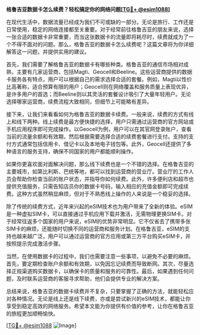 **格鲁吉亚数据卡怎么续费？轻松搞定你的网络问题[[TG💪+ @esim1088](https://t.me/s/esim1088)]**

在现代生活中，数据流量已经成为我们不可或缺的一部分。无论是旅行、工作还是日常使用，稳定的网络连接都至关重要。对于经常前往格鲁吉亚的朋友来说，选择一张合适的数据卡非常重要，而当这张数据卡的流量即将耗尽时，续费就成为了一个不得不面对的问题。那么，格鲁吉亚的数据卡怎么续费呢？这篇文章将为你详细解答这一问题，并提供实用的建议。

首先，我们需要了解格鲁吉亚的数据卡有哪些种类。格鲁吉亚的通信市场相对成熟，主要有几家运营商，包括Magti、Geocell和Beeline。这些运营商提供的数据卡服务各有特点，用户可以根据自己的需求选择合适的套餐。例如，Magti以性价比高著称，适合预算有限的用户；Geocell则在网络覆盖和服务质量上表现优异，是许多用户的首选；而Beeline则以其灵活的套餐设计吸引了大量年轻用户。无论选择哪家运营商，续费流程大致相同，但细节上可能略有差异。

接下来，让我们来看看如何为格鲁吉亚的数据卡续费。一般来说，续费的方式有线上和线下两种。线上续费是最方便快捷的选择，用户只需通过运营商的官方网站或手机应用程序即可完成操作。以Geocell为例，用户可以在其官网登录账户，查看当前的流量余额和有效期，然后根据需要选择合适的续费套餐进行支付。支持的支付方式通常包括信用卡、借记卡以及本地电子钱包等。此外，Geocell还提供了多种语言的服务支持，确保不同国家的用户都能顺利操作。

如果你更喜欢面对面解决问题，那么线下续费也是一个不错的选择。在格鲁吉亚的主要城市，如第比利斯、巴统等地，都可以找到运营商的营业厅。营业厅的工作人员会帮助你检查当前的账户状态，并指导你如何续费。此外，许多便利店和超市也提供充值服务，只需告知店员你的数据卡号码，输入相应的充值金额即可完成续费。这种方式虽然稍显麻烦，但对于不熟悉线上操作的人来说是一个稳妥的选择。

除了传统的续费方式，近年来兴起的eSIM技术也为用户带来了全新的体验。eSIM是一种虚拟SIM卡，可以直接通过手机应用下载并激活，无需物理更换SIM卡。对于经常往返多个国家的用户来说，eSIM的优势非常明显。它不仅省去了携带多张SIM卡的麻烦，还能随时切换不同的运营商和服务计划。在格鲁吉亚，eSIM的支持也越来越广泛，用户可以通过运营商的官方应用或第三方平台购买eSIM卡，并按照提示完成激活步骤。

当然，在使用数据卡的过程中，我们也需要注意一些事项，以避免不必要的麻烦。首先，要定期检查账户余额和有效期，以免因忘记续费而导致断网。其次，尽量选择正规渠道购买数据卡，以确保卡的质量和服务的可靠性。最后，如果遇到任何问题，及时联系运营商的客服寻求帮助，他们会提供专业的解决方案。

总结来说，格鲁吉亚的数据卡续费并不复杂，只要掌握了正确的方法，就能轻松应对各种情况。无论是线上还是线下续费，亦或是尝试新兴的eSIM技术，都能让你享受到稳定高效的网络服务。希望本文能为你提供有价值的参考，让你在格鲁吉亚的旅程更加顺畅愉快。

[[TG💪+ @esim1088](https://t.me/s/esim1088) ![Image](https://i.postimg.cc/4NQfJmqS/Snipaste-2025-05-13-00-14-12.png)]